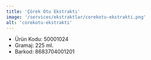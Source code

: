 ```yaml
---
title: 'Çörek Otu Ekstraktı'
image: '/services/ekstraktlar/corekotu-ekstrakti.png'
alt: 'corekotu-ekstrakti'
---
```


* Ürün Kodu: 50001024 
* Gramaj: 225 ml. 
* Barkod: 8683704001201